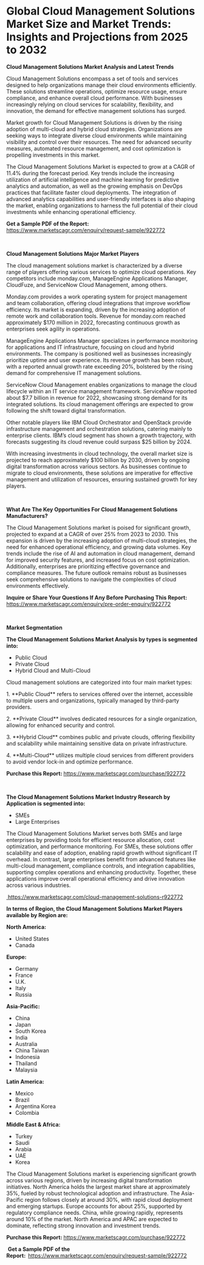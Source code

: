 <p><h1>Global Cloud Management Solutions Market Size and Market Trends: Insights and Projections from 2025 to 2032</h1></p><p><strong>Cloud Management Solutions Market Analysis and Latest Trends</strong></p>
<p><p>Cloud Management Solutions encompass a set of tools and services designed to help organizations manage their cloud environments efficiently. These solutions streamline operations, optimize resource usage, ensure compliance, and enhance overall cloud performance. With businesses increasingly relying on cloud services for scalability, flexibility, and innovation, the demand for effective management solutions has surged.</p><p>Market growth for Cloud Management Solutions is driven by the rising adoption of multi-cloud and hybrid cloud strategies. Organizations are seeking ways to integrate diverse cloud environments while maintaining visibility and control over their resources. The need for advanced security measures, automated resource management, and cost optimization is propelling investments in this market.</p><p>The Cloud Management Solutions Market is expected to grow at a CAGR of 11.4% during the forecast period. Key trends include the increasing utilization of artificial intelligence and machine learning for predictive analytics and automation, as well as the growing emphasis on DevOps practices that facilitate faster cloud deployments. The integration of advanced analytics capabilities and user-friendly interfaces is also shaping the market, enabling organizations to harness the full potential of their cloud investments while enhancing operational efficiency.</p></p>
<p><strong>Get a Sample PDF of the Report:&nbsp;</strong> <a href="https://www.marketscagr.com/enquiry/request-sample/922772?utm_campaign=3038&utm_medium=2&utm_source=Github&utm_content=ia&utm_term=18042025&utm_id=cloud-management-solutions">https://www.marketscagr.com/enquiry/request-sample/922772</a></p>
<p>&nbsp;</p>
<p><strong>Cloud Management Solutions Major Market Players</strong></p>
<p><p>The cloud management solutions market is characterized by a diverse range of players offering various services to optimize cloud operations. Key competitors include monday.com, ManageEngine Applications Manager, CloudFuze, and ServiceNow Cloud Management, among others.</p><p>Monday.com provides a work operating system for project management and team collaboration, offering cloud integrations that improve workflow efficiency. Its market is expanding, driven by the increasing adoption of remote work and collaboration tools. Revenue for monday.com reached approximately $170 million in 2022, forecasting continuous growth as enterprises seek agility in operations.</p><p>ManageEngine Applications Manager specializes in performance monitoring for applications and IT infrastructure, focusing on cloud and hybrid environments. The company is positioned well as businesses increasingly prioritize uptime and user experience. Its revenue growth has been robust, with a reported annual growth rate exceeding 20%, bolstered by the rising demand for comprehensive IT management solutions.</p><p>ServiceNow Cloud Management enables organizations to manage the cloud lifecycle within an IT service management framework. ServiceNow reported about $7.7 billion in revenue for 2022, showcasing strong demand for its integrated solutions. Its cloud management offerings are expected to grow following the shift toward digital transformation.</p><p>Other notable players like IBM Cloud Orchestrator and OpenStack provide infrastructure management and orchestration solutions, catering mainly to enterprise clients. IBM’s cloud segment has shown a growth trajectory, with forecasts suggesting its cloud revenue could surpass $25 billion by 2024.</p><p>With increasing investments in cloud technology, the overall market size is projected to reach approximately $100 billion by 2030, driven by ongoing digital transformation across various sectors. As businesses continue to migrate to cloud environments, these solutions are imperative for effective management and utilization of resources, ensuring sustained growth for key players.</p></p>
<p>&nbsp;</p>
<p><strong>What Are The Key Opportunities For Cloud Management Solutions Manufacturers?</strong></p>
<p><p>The Cloud Management Solutions market is poised for significant growth, projected to expand at a CAGR of over 25% from 2023 to 2030. This expansion is driven by the increasing adoption of multi-cloud strategies, the need for enhanced operational efficiency, and growing data volumes. Key trends include the rise of AI and automation in cloud management, demand for improved security features, and increased focus on cost optimization. Additionally, enterprises are prioritizing effective governance and compliance measures. The future outlook remains robust as businesses seek comprehensive solutions to navigate the complexities of cloud environments effectively.</p></p>
<p><strong>Inquire or Share Your Questions If Any Before Purchasing This Report:</strong> <a href="https://www.marketscagr.com/enquiry/pre-order-enquiry/922772?utm_campaign=3038&utm_medium=2&utm_source=Github&utm_content=ia&utm_term=18042025&utm_id=cloud-management-solutions">https://www.marketscagr.com/enquiry/pre-order-enquiry/922772</a></p>
<p>&nbsp;</p>
<p><strong>Market Segmentation</strong></p>
<p><strong>The Cloud Management Solutions Market Analysis by types is segmented into:</strong></p>
<p><ul><li>Public Cloud</li><li>Private Cloud</li><li>Hybrid Cloud and Multi-Cloud</li></ul></p>
<p><p>Cloud management solutions are categorized into four main market types: </p><p>1. **Public Cloud** refers to services offered over the internet, accessible to multiple users and organizations, typically managed by third-party providers. </p><p>2. **Private Cloud** involves dedicated resources for a single organization, allowing for enhanced security and control.</p><p>3. **Hybrid Cloud** combines public and private clouds, offering flexibility and scalability while maintaining sensitive data on private infrastructure.</p><p>4. **Multi-Cloud** utilizes multiple cloud services from different providers to avoid vendor lock-in and optimize performance.</p></p>
<p><strong>Purchase this Report:&nbsp;</strong><a href="https://www.marketscagr.com/purchase/922772?utm_campaign=3038&utm_medium=2&utm_source=Github&utm_content=ia&utm_term=18042025&utm_id=cloud-management-solutions">https://www.marketscagr.com/purchase/922772</a></p>
<p>&nbsp;</p>
<p><strong>The Cloud Management Solutions Market Industry Research by Application is segmented into:</strong></p>
<p><ul><li>SMEs</li><li>Large Enterprises</li></ul></p>
<p><p>The Cloud Management Solutions Market serves both SMEs and large enterprises by providing tools for efficient resource allocation, cost optimization, and performance monitoring. For SMEs, these solutions offer scalability and ease of adoption, enabling rapid growth without significant IT overhead. In contrast, large enterprises benefit from advanced features like multi-cloud management, compliance controls, and integration capabilities, supporting complex operations and enhancing productivity. Together, these applications improve overall operational efficiency and drive innovation across various industries.</p></p>
<p><a href="https://www.marketscagr.com/cloud-management-solutions-r922772?utm_campaign=3038&utm_medium=2&utm_source=Github&utm_content=ia&utm_term=18042025&utm_id=cloud-management-solutions">&nbsp;https://www.marketscagr.com/cloud-management-solutions-r922772</a></p>
<p><strong>In terms of Region, the Cloud Management Solutions Market Players available by Region are:</strong></p>
<p>
    <p> <strong> North America: </strong>
        <ul>
            <li>United States</li>
            <li>Canada</li>
        </ul>
        </p> 
    <p> <strong> Europe: </strong>
        <ul>
            <li>Germany</li>
            <li>France</li>
            <li>U.K.</li>
            <li>Italy</li>
            <li>Russia</li>
        </ul>
        </p> 
    <p> <strong> Asia-Pacific: </strong>
        <ul>
            <li>China</li>
            <li>Japan</li>
            <li>South Korea</li>
            <li>India</li>
            <li>Australia</li>
            <li>China Taiwan</li>
            <li>Indonesia</li>
            <li>Thailand</li>
            <li>Malaysia</li>
        </ul>
        </p> 
    <p> <strong> Latin America: </strong>
        <ul>
            <li>Mexico</li>
            <li>Brazil</li>
            <li>Argentina Korea</li>
            <li>Colombia</li>
        </ul>
        </p> 
    <p> <strong> Middle East & Africa: </strong>
        <ul>
            <li>Turkey</li>
            <li>Saudi</li>
            <li>Arabia</li>
            <li>UAE</li>
            <li>Korea</li>
        </ul>
    </p>
    </p>
<p><p>The Cloud Management Solutions market is experiencing significant growth across various regions, driven by increasing digital transformation initiatives. North America holds the largest market share at approximately 35%, fueled by robust technological adoption and infrastructure. The Asia-Pacific region follows closely at around 30%, with rapid cloud deployment and emerging startups. Europe accounts for about 25%, supported by regulatory compliance needs. China, while growing rapidly, represents around 10% of the market. North America and APAC are expected to dominate, reflecting strong innovation and investment trends.</p></p>
<p><strong>Purchase this Report: </strong><a href="https://www.marketscagr.com/purchase/922772?utm_campaign=3038&utm_medium=2&utm_source=Github&utm_content=ia&utm_term=18042025&utm_id=cloud-management-solutions">https://www.marketscagr.com/purchase/922772</a></p>
<p>&nbsp;<strong>Get a Sample PDF of the Report:&nbsp;&nbsp;</strong><a href="https://www.marketscagr.com/enquiry/request-sample/922772?utm_campaign=3038&utm_medium=2&utm_source=Github&utm_content=ia&utm_term=18042025&utm_id=cloud-management-solutions">https://www.marketscagr.com/enquiry/request-sample/922772</a></p>
<p><strong></strong></p>
<p><p></p><p></p><p></p></p>